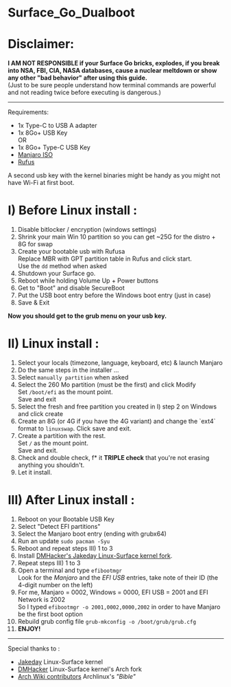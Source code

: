 # Surface_Go_Dualboot  

# Disclaimer:  
**I AM NOT RESPONSIBLE if your Surface Go bricks, explodes, if you break into NSA, FBI, CIA, NASA databases, cause a nuclear meltdown or show any other "bad behavior" after using this guide.**  
(Just to be sure people understand how terminal commands are powerful and not reading twice before executing is dangerous.)  

------  

Requirements:  
- 1x Type-C to USB A adapter  
- 1x 8Go+ USB Key  
OR  
- 1x 8Go+ Type-C USB Key  
- [Manjaro ISO](https://manjaro.org/download/)  
- [Rufus](https://rufus.ie/)  

A second usb key with the kernel binaries might be handy as you might not have Wi-Fi at first boot.  

# I) Before Linux install :  

1. Disable bitlocker / encryption (windows settings)  
2. Shrink your main Win 10 partition so you can get \~25G for the distro + 8G for swap  
3. Create your bootable usb with Rufusa  
Replace MBR with GPT partition table in Rufus and click start.  
Use the `dd` method when asked  
4. Shutdown your Surface go.  
5. Reboot while holding Volume Up + Power buttons  
6. Get to "Boot" and disable SecureBoot  
7. Put the USB boot entry before the Windows boot entry (just in case)  
8. Save & Exit  

__Now you should get to the grub menu on your usb key.__  

# II) Linux install :  

1. Select your locals (timezone, language, keyboard, etc) & launch Manjaro  
1. Do the same steps in the installer ...  
2. Select `manually partition` when asked  
3. Select the 260 Mo partition (must be the first) and click Modify  
Set `/boot/efi` as the mount point.  
Save and exit  
4. Select the fresh and free partition you created in I) step 2 on Windows and click create  
5. Create an 8G (or 4G if you have the 4G variant) and change the \`ext4\` format to `linuxswap`. Click save and exit.  
6. Create a partition with the rest.  
Set `/` as the mount point.  
Save and exit.  
7. Check and double check, f\* it **TRIPLE check** that you're not erasing anything you shouldn't.  
8. Let it install.  

# III) After Linux install :  

1. Reboot on your Bootable USB Key  
2. Select "Detect EFI partitions"  
3. Select the Manjaro boot entry (ending with grubx64)  
4. Run an update `sudo pacman -Syu`  
4. Reboot and repeat steps III) 1 to 3
5. Install [DMHacker's Jakeday Linux-Surface kernel fork](https://github.com/dmhacker/arch-linux-surface).  
6. Repeat steps III) 1 to 3  
7. Open a terminal and type  `efibootmgr`  
Look for the *Manjaro* and the *EFI USB* entries, take note of their ID (the 4-digit number on the left)  
8. For me, Manjaro = 0002, Windows = 0000, EFI USB = 2001 and EFI Network is 2002  
So I typed `efibootmgr -o 2001,0002,0000,2002` in order to have Manjaro be the first boot option  
9. Rebuild grub config file `grub-mkconfig -o /boot/grub/grub.cfg`  
10. **ENJOY!**  

------  

Special thanks to :
- [Jakeday](https://github.com/jakeday) Linux-Surface kernel
- [DMHacker](https://github.com/dmhacker) Linux-Surface kernel's Arch fork
- [Arch Wiki contributors](https://wiki.archlinux.org/index.php/GRUB#UEFI_systems) Archlinux's _"Bible"_   
